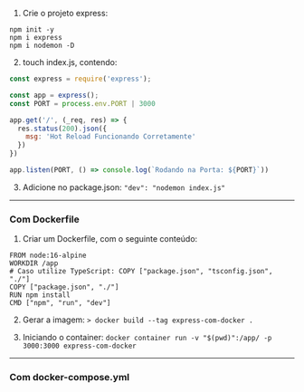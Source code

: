 1. Crie o projeto express:
```
npm init -y 
npm i express
npm i nodemon -D
```

2. touch index.js, contendo:
```js
const express = require('express');

const app = express();
const PORT = process.env.PORT | 3000

app.get('/', (_req, res) => { 
  res.status(200).json({
    msg: 'Hot Reload Funcionando Corretamente'
  })
})

app.listen(PORT, () => console.log(`Rodando na Porta: ${PORT}`))
```

3. Adicione no package.json: `"dev": "nodemon index.js"`

<hr />

### Com Dockerfile

1. Criar um Dockerfile, com o seguinte conteúdo:
```
FROM node:16-alpine
WORKDIR /app
# Caso utilize TypeScript: COPY ["package.json", "tsconfig.json", "./"] 
COPY ["package.json", "./"]
RUN npm install
CMD ["npm", "run", "dev"]
```

2. Gerar a imagem: `> docker build --tag express-com-docker .`

3. Iniciando o container: `docker container run -v "$(pwd)":/app/ -p 3000:3000 express-com-docker`

<hr />

### Com docker-compose.yml